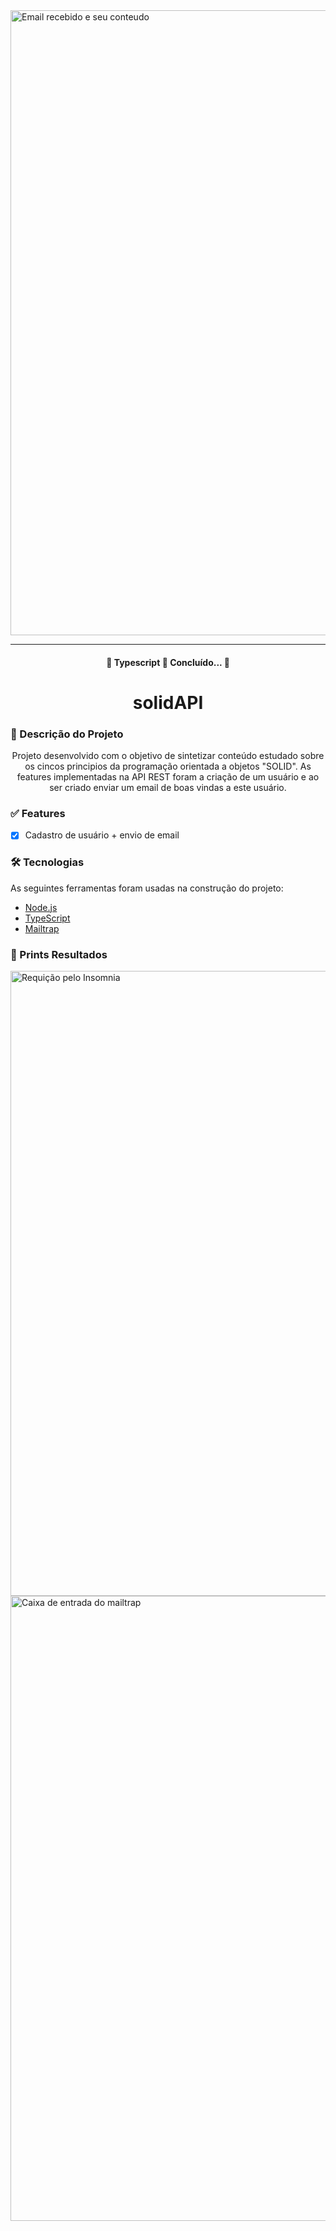 
<img width="1000" alt="Email recebido e seu conteudo" src="https://user-images.githubusercontent.com/15350895/206315643-875878cd-366a-4dcb-87ad-597e8284f0e2.png">

<hr/>

<h4 align="center"> 
	🚧  Typescript 🚀 Concluído...  🚧
</h4>

<h1 align="center">solidAPI</h1>

### 📓  Descrição do Projeto
<p align="center">Projeto desenvolvido com o objetivo de sintetizar conteúdo estudado sobre os cincos principios da programação orientada a objetos "SOLID". As features implementadas na API REST foram a criação de um usuário e ao ser criado enviar um email de boas vindas a este usuário.</p>

### ✅  Features

- [x] Cadastro de usuário + envio de email

### 🛠  Tecnologias

As seguintes ferramentas foram usadas na construção do projeto:

- [Node.js](https://nodejs.org/en/)
- [TypeScript](https://www.typescriptlang.org/)
- [Mailtrap](https://mailtrap.io/)

### 📸  Prints Resultados

<img width="1000" alt="Requição pelo Insomnia" src="https://user-images.githubusercontent.com/15350895/206317782-0aa1886f-890c-4517-bdbe-b7cc0c261532.png">
<img width="1000" alt="Caixa de entrada do mailtrap" src="https://user-images.githubusercontent.com/15350895/206315631-d9b6ffd1-92a5-4759-b5b2-75688a202b9a.png">



